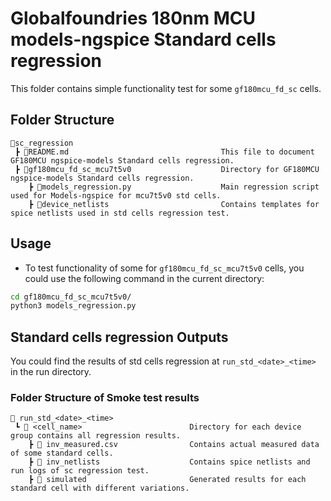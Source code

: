 # Globalfoundries 180nm MCU models-ngspice Standard cells regression

This folder contains simple functionality test for some `gf180mcu_fd_sc` cells.

## Folder Structure

```text
📁sc_regression
 ┣ 📜README.md                                  This file to document GF180MCU ngspice-models Standard cells regression.
 ┣ 📁gf180mcu_fd_sc_mcu7t5v0                    Directory for GF180MCU ngspice-models Standard cells regression.
    ┣ 📜models_regression.py                    Main regression script used for Models-ngspice for mcu7t5v0 std cells.
    ┣ 📁device_netlists                         Contains templates for spice netlists used in std cells regression test.
 ```

## Usage

- To test functionality of some for `gf180mcu_fd_sc_mcu7t5v0` cells, you could use the following command in the current directory:

```bash
cd gf180mcu_fd_sc_mcu7t5v0/
python3 models_regression.py
```

## Standard cells regression Outputs

You could find the results of std cells regression at `run_std_<date>_<time>` in the run directory.

### Folder Structure of Smoke test results

```text
📁 run_std_<date>_<time>
 ┗ 📁 <cell_name>                        Directory for each device group contains all regression results.
    ┣ 📁 inv_measured.csv                Contains actual measured data of some standard cells.
    ┣ 📁 inv_netlists                    Contains spice netlists and run logs of sc regression test.
    ┣ 📁 simulated                       Generated results for each standard cell with different variations.
 ```

